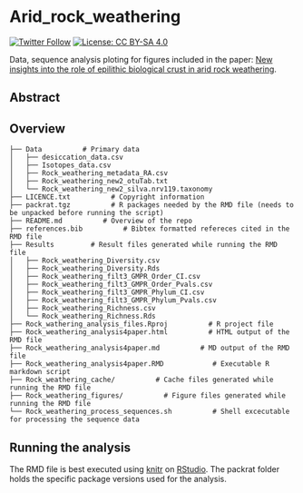 Arid_rock_weathering
========

[![Twitter Follow](https://img.shields.io/twitter/follow/espadrine.svg?style=social&label=Follow)](https://twitter.com/RoeyAngel)   [![License: CC BY-SA 4.0](https://img.shields.io/badge/License-CC%20BY--SA%204.0-lightgrey.svg)](https://creativecommons.org/licenses/by-sa/4.0/)

Data, sequence analysis ploting for figures included in the paper: [New insights into the role of epilithic biological crust in arid rock weathering]().

Abstract
--------

Overview
--------
    ├── Data          # Primary data
    │   ├── desiccation_data.csv
    │   ├── Isotopes_data.csv
    │   ├── Rock_weathering_metadata_RA.csv
    │   ├── Rock_weathering_new2_otuTab.txt
    │   └── Rock_weathering_new2_silva.nrv119.taxonomy
    ├── LICENCE.txt          # Copyright information
    ├── packrat.tgz          # R packages needed by the RMD file (needs to be unpacked before running the script)
    ├── README.md          # Overview of the repo
    ├── references.bib          # Bibtex formatted refereces cited in the RMD file
    ├── Results         # Result files generated while running the RMD file
    │   ├── Rock_weathering_Diversity.csv
    │   ├── Rock_weathering_Diversity.Rds
    │   ├── Rock_weathering_filt3_GMPR_Order_CI.csv
    │   ├── Rock_weathering_filt3_GMPR_Order_Pvals.csv
    │   ├── Rock_weathering_filt3_GMPR_Phylum_CI.csv
    │   ├── Rock_weathering_filt3_GMPR_Phylum_Pvals.csv
    │   ├── Rock_weathering_Richness.csv
    │   └── Rock_weathering_Richness.Rds
    ├── Rock_wathering_analysis_files.Rproj          # R project file
    ├── Rock_weathering_analysis4paper.html          # HTML output of the RMD file
    ├── Rock_weathering_analysis4paper.md          # MD output of the RMD file
    ├── Rock_weathering_analysis4paper.RMD            # Executable R markdown script
    ├── Rock_weathering_cache/          # Cache files generated while running the RMD file
    ├── Rock_weathering_figures/          # Figure files generated while running the RMD file
    └── Rock_weathering_process_sequences.sh          # Shell excecutable for processing the sequence data

Running the analysis
--------
The RMD file is best executed using [knitr](https://yihui.name/knitr/) on [RStudio](https://www.rstudio.com/). The packrat folder holds the specific package versions used for the analysis.
